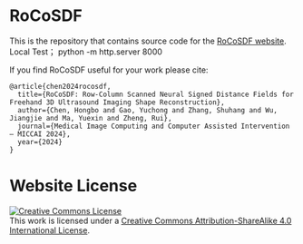 # RoCoSDF

This is the repository that contains source code for the [RoCoSDF website]( https://chenhbo.github.io/RoCoSDF/). Local Test；
python -m http.server 8000

If you find RoCoSDF useful for your work please cite:

```
@article{chen2024rocosdf,
  title={RoCoSDF: Row-Column Scanned Neural Signed Distance Fields for Freehand 3D Ultrasound Imaging Shape Reconstruction},
  author={Chen, Hongbo and Gao, Yuchong and Zhang, Shuhang and Wu, Jiangjie and Ma, Yuexin and Zheng, Rui},
  journal={Medical Image Computing and Computer Assisted Intervention – MICCAI 2024},
  year={2024}
}
```



# Website License

<a rel="license" href="http://creativecommons.org/licenses/by-sa/4.0/"><img alt="Creative Commons License" style="border-width:0" src="https://i.creativecommons.org/l/by-sa/4.0/88x31.png" /></a><br />This work is licensed under a <a rel="license" href="http://creativecommons.org/licenses/by-sa/4.0/">Creative Commons Attribution-ShareAlike 4.0 International License</a>.
